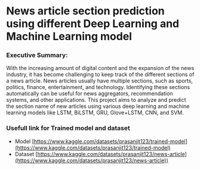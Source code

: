 # News article section prediction using different Deep Learning and Machine Learning model

### Executive Summary:
With the increasing amount of digital content and the expansion of the news industry, it has become challenging to keep track of the different sections of a news article. News articles usually have multiple sections, such as sports, politics, finance, entertainment, and technology. Identifying these sections automatically can be useful for news aggregators, recommendation systems, and other applications. This project aims to analyze and predict the section name of new articles using various deep learning and machine learning models like  LSTM, BiLSTM, GRU, Glove+LSTM, CNN, and SVM.

### Usefull link for Trained model and dataset

- Model [https://www.kaggle.com/datasets/prasanjit123/trained-model](https://www.kaggle.com/datasets/prasanjit123/trained-model)
- Dataset [https://www.kaggle.com/datasets/prasanjit123/news-article](https://www.kaggle.com/datasets/prasanjit123/news-article))
